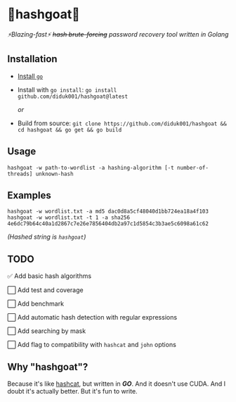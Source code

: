# 🐐hashgoat🐐

*⚡Blazing-fast⚡ ~~hash brute-forcing~~ password recovery tool written in Golang*

## Installation

* [Install `go`](https://go.dev/doc/install) 
* Install with `go install`: `go install github.com/diduk001/hashgoat@latest`

  *or*
* Build from source: `git clone https://github.com/diduk001/hashgoat && cd hashgoat && go get && go build`

## Usage

`hashgoat -w path-to-wordlist -a hashing-algorithm [-t number-of-threads] unknown-hash`

## Examples

```
hashgoat -w wordlist.txt -a md5 dac0d8a5cf48040d1bb724ea18a4f103
hashgoat -w wordlist.txt -t 1 -a sha256 4e6dc79b64c40a1d2867c7e26e7856404db2a97c1d5854c3b3ae5c6098a61c62
```

*(Hashed string is `hashgoat`)*

## TODO

✅ Add basic hash algorithms

⬜ Add test and coverage

⬜ Add benchmark

⬜ Add automatic hash detection with regular expressions

⬜ Add searching by mask

⬜ Add flag to compatibility with `hashcat` and `john` options


## Why "hashgoat"?

Because it's like [hashcat](https://github.com/hashcat/hashcat), but written in ***GO***. And it doesn't use CUDA. 
And I doubt it's actually better. But it's fun to write.